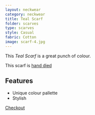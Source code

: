 ```yaml
---
layout: neckwear
category: neckwear
title: Teal Scarf
folder: scarves
type: scarves
style: Casual
fabric: Cotton
image: scarf-4.jpg
---
```


This *Teal Scarf* is a great punch of colour.

This scarf is [hand died](http://en.wikipedia.org/wiki/Custom_fabric_dyeing)

## Features

- Unique colour pallette
- Stylish

<a class="btn btn-alt milli" href="{{site.baseurl}}/cart/">Checkout</a>



